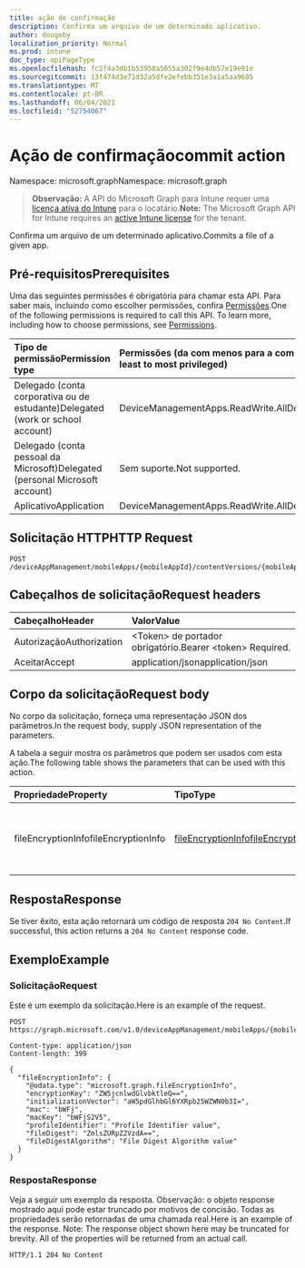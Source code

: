 ```yaml
---
title: ação de confirmação
description: Confirma um arquivo de um determinado aplicativo.
author: dougeby
localization_priority: Normal
ms.prod: intune
doc_type: apiPageType
ms.openlocfilehash: fc2f4a3db1b53958a5055a302f9e4db57e19e91e
ms.sourcegitcommit: 13f474d3e71d32a5dfe2efebb351e3a1a5aa9685
ms.translationtype: MT
ms.contentlocale: pt-BR
ms.lasthandoff: 06/04/2021
ms.locfileid: "52754067"
---
```

# <a name="commit-action"></a><span data-ttu-id="a10be-103">Ação de confirmação</span><span class="sxs-lookup"><span data-stu-id="a10be-103">commit action</span></span>

<span data-ttu-id="a10be-104">Namespace: microsoft.graph</span><span class="sxs-lookup"><span data-stu-id="a10be-104">Namespace: microsoft.graph</span></span>

> <span data-ttu-id="a10be-105">**Observação:** A API do Microsoft Graph para Intune requer uma [licença ativa do Intune](https://go.microsoft.com/fwlink/?linkid=839381) para o locatário.</span><span class="sxs-lookup"><span data-stu-id="a10be-105">**Note:** The Microsoft Graph API for Intune requires an [active Intune license](https://go.microsoft.com/fwlink/?linkid=839381) for the tenant.</span></span>

<span data-ttu-id="a10be-106">Confirma um arquivo de um determinado aplicativo.</span><span class="sxs-lookup"><span data-stu-id="a10be-106">Commits a file of a given app.</span></span>

## <a name="prerequisites"></a><span data-ttu-id="a10be-107">Pré-requisitos</span><span class="sxs-lookup"><span data-stu-id="a10be-107">Prerequisites</span></span>
<span data-ttu-id="a10be-p101">Uma das seguintes permissões é obrigatória para chamar esta API. Para saber mais, incluindo como escolher permissões, confira [Permissões](/graph/permissions-reference).</span><span class="sxs-lookup"><span data-stu-id="a10be-p101">One of the following permissions is required to call this API. To learn more, including how to choose permissions, see [Permissions](/graph/permissions-reference).</span></span>

|<span data-ttu-id="a10be-110">Tipo de permissão</span><span class="sxs-lookup"><span data-stu-id="a10be-110">Permission type</span></span>|<span data-ttu-id="a10be-111">Permissões (da com menos para a com mais privilégios)</span><span class="sxs-lookup"><span data-stu-id="a10be-111">Permissions (from least to most privileged)</span></span>|
|:---|:---|
|<span data-ttu-id="a10be-112">Delegado (conta corporativa ou de estudante)</span><span class="sxs-lookup"><span data-stu-id="a10be-112">Delegated (work or school account)</span></span>|<span data-ttu-id="a10be-113">DeviceManagementApps.ReadWrite.All</span><span class="sxs-lookup"><span data-stu-id="a10be-113">DeviceManagementApps.ReadWrite.All</span></span>|
|<span data-ttu-id="a10be-114">Delegado (conta pessoal da Microsoft)</span><span class="sxs-lookup"><span data-stu-id="a10be-114">Delegated (personal Microsoft account)</span></span>|<span data-ttu-id="a10be-115">Sem suporte.</span><span class="sxs-lookup"><span data-stu-id="a10be-115">Not supported.</span></span>|
|<span data-ttu-id="a10be-116">Aplicativo</span><span class="sxs-lookup"><span data-stu-id="a10be-116">Application</span></span>|<span data-ttu-id="a10be-117">DeviceManagementApps.ReadWrite.All</span><span class="sxs-lookup"><span data-stu-id="a10be-117">DeviceManagementApps.ReadWrite.All</span></span>|

## <a name="http-request"></a><span data-ttu-id="a10be-118">Solicitação HTTP</span><span class="sxs-lookup"><span data-stu-id="a10be-118">HTTP Request</span></span>
<!-- {
  "blockType": "ignored"
}
-->
``` http
POST /deviceAppManagement/mobileApps/{mobileAppId}/contentVersions/{mobileAppContentId}/files/{mobileAppContentFileId}/commit
```

## <a name="request-headers"></a><span data-ttu-id="a10be-119">Cabeçalhos de solicitação</span><span class="sxs-lookup"><span data-stu-id="a10be-119">Request headers</span></span>
|<span data-ttu-id="a10be-120">Cabeçalho</span><span class="sxs-lookup"><span data-stu-id="a10be-120">Header</span></span>|<span data-ttu-id="a10be-121">Valor</span><span class="sxs-lookup"><span data-stu-id="a10be-121">Value</span></span>|
|:---|:---|
|<span data-ttu-id="a10be-122">Autorização</span><span class="sxs-lookup"><span data-stu-id="a10be-122">Authorization</span></span>|<span data-ttu-id="a10be-123">&lt;Token&gt; de portador obrigatório.</span><span class="sxs-lookup"><span data-stu-id="a10be-123">Bearer &lt;token&gt; Required.</span></span>|
|<span data-ttu-id="a10be-124">Aceitar</span><span class="sxs-lookup"><span data-stu-id="a10be-124">Accept</span></span>|<span data-ttu-id="a10be-125">application/json</span><span class="sxs-lookup"><span data-stu-id="a10be-125">application/json</span></span>|

## <a name="request-body"></a><span data-ttu-id="a10be-126">Corpo da solicitação</span><span class="sxs-lookup"><span data-stu-id="a10be-126">Request body</span></span>
<span data-ttu-id="a10be-127">No corpo da solicitação, forneça uma representação JSON dos parâmetros.</span><span class="sxs-lookup"><span data-stu-id="a10be-127">In the request body, supply JSON representation of the parameters.</span></span>

<span data-ttu-id="a10be-128">A tabela a seguir mostra os parâmetros que podem ser usados com esta ação.</span><span class="sxs-lookup"><span data-stu-id="a10be-128">The following table shows the parameters that can be used with this action.</span></span>

|<span data-ttu-id="a10be-129">Propriedade</span><span class="sxs-lookup"><span data-stu-id="a10be-129">Property</span></span>|<span data-ttu-id="a10be-130">Tipo</span><span class="sxs-lookup"><span data-stu-id="a10be-130">Type</span></span>|<span data-ttu-id="a10be-131">Descrição</span><span class="sxs-lookup"><span data-stu-id="a10be-131">Description</span></span>|
|:---|:---|:---|
|<span data-ttu-id="a10be-132">fileEncryptionInfo</span><span class="sxs-lookup"><span data-stu-id="a10be-132">fileEncryptionInfo</span></span>|[<span data-ttu-id="a10be-133">fileEncryptionInfo</span><span class="sxs-lookup"><span data-stu-id="a10be-133">fileEncryptionInfo</span></span>](../resources/intune-apps-fileencryptioninfo.md)|<span data-ttu-id="a10be-134">Chave de parâmetro das informações sobre criptografia de arquivo.</span><span class="sxs-lookup"><span data-stu-id="a10be-134">File encryption info parameter key.</span></span>|



## <a name="response"></a><span data-ttu-id="a10be-135">Resposta</span><span class="sxs-lookup"><span data-stu-id="a10be-135">Response</span></span>
<span data-ttu-id="a10be-136">Se tiver êxito, esta ação retornará um código de resposta `204 No Content`.</span><span class="sxs-lookup"><span data-stu-id="a10be-136">If successful, this action returns a `204 No Content` response code.</span></span>

## <a name="example"></a><span data-ttu-id="a10be-137">Exemplo</span><span class="sxs-lookup"><span data-stu-id="a10be-137">Example</span></span>

### <a name="request"></a><span data-ttu-id="a10be-138">Solicitação</span><span class="sxs-lookup"><span data-stu-id="a10be-138">Request</span></span>
<span data-ttu-id="a10be-139">Este é um exemplo da solicitação.</span><span class="sxs-lookup"><span data-stu-id="a10be-139">Here is an example of the request.</span></span>
``` http
POST https://graph.microsoft.com/v1.0/deviceAppManagement/mobileApps/{mobileAppId}/contentVersions/{mobileAppContentId}/files/{mobileAppContentFileId}/commit

Content-type: application/json
Content-length: 399

{
  "fileEncryptionInfo": {
    "@odata.type": "microsoft.graph.fileEncryptionInfo",
    "encryptionKey": "ZW5jcnlwdGlvbktleQ==",
    "initializationVector": "aW5pdGlhbGl6YXRpb25WZWN0b3I=",
    "mac": "bWFj",
    "macKey": "bWFjS2V5",
    "profileIdentifier": "Profile Identifier value",
    "fileDigest": "ZmlsZURpZ2VzdA==",
    "fileDigestAlgorithm": "File Digest Algorithm value"
  }
}
```

### <a name="response"></a><span data-ttu-id="a10be-140">Resposta</span><span class="sxs-lookup"><span data-stu-id="a10be-140">Response</span></span>
<span data-ttu-id="a10be-p102">Veja a seguir um exemplo da resposta. Observação: o objeto response mostrado aqui pode estar truncado por motivos de concisão. Todas as propriedades serão retornadas de uma chamada real.</span><span class="sxs-lookup"><span data-stu-id="a10be-p102">Here is an example of the response. Note: The response object shown here may be truncated for brevity. All of the properties will be returned from an actual call.</span></span>
``` http
HTTP/1.1 204 No Content
```




